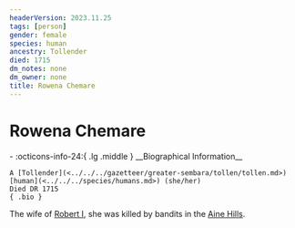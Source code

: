 ```yaml
---
headerVersion: 2023.11.25
tags: [person]
gender: female
species: human
ancestry: Tollender
died: 1715
dm_notes: none
dm_owner: none
title: Rowena Chemare
---
```

# Rowena Chemare
<div class="grid cards ext-narrow-margin ext-one-column" markdown>
- :octicons-info-24:{ .lg .middle } __Biographical Information__

    A [Tollender](<../../../gazetteer/greater-sembara/tollen/tollen.md>) [human](<../../../species/humans.md>) (she/her)  
    Died DR 1715  
    { .bio }

</div>


The wife of [Robert I](<./robert-i.md>), she was killed by bandits in the [Aine Hills](<../../../gazetteer/greater-sembara/sembara/aine-hills.md>).